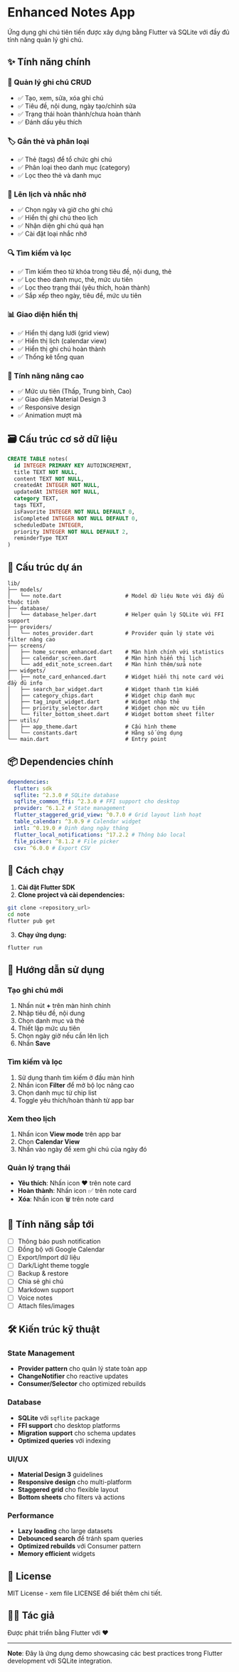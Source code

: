 # Enhanced Notes App

Ứng dụng ghi chú tiên tiến được xây dựng bằng Flutter và SQLite với đầy đủ tính năng quản lý ghi chú.

## ✨ Tính năng chính

### 📝 Quản lý ghi chú CRUD

- ✅ Tạo, xem, sửa, xóa ghi chú
- ✅ Tiêu đề, nội dung, ngày tạo/chỉnh sửa
- ✅ Trạng thái hoàn thành/chưa hoàn thành
- ✅ Đánh dấu yêu thích

### 🏷️ Gắn thẻ và phân loại

- ✅ Thẻ (tags) để tổ chức ghi chú
- ✅ Phân loại theo danh mục (category)
- ✅ Lọc theo thẻ và danh mục

### 📅 Lên lịch và nhắc nhở

- ✅ Chọn ngày và giờ cho ghi chú
- ✅ Hiển thị ghi chú theo lịch
- ✅ Nhận diện ghi chú quá hạn
- ✅ Cài đặt loại nhắc nhở

### 🔍 Tìm kiếm và lọc

- ✅ Tìm kiếm theo từ khóa trong tiêu đề, nội dung, thẻ
- ✅ Lọc theo danh mục, thẻ, mức ưu tiên
- ✅ Lọc theo trạng thái (yêu thích, hoàn thành)
- ✅ Sắp xếp theo ngày, tiêu đề, mức ưu tiên

### 📊 Giao diện hiển thị

- ✅ Hiển thị dạng lưới (grid view)
- ✅ Hiển thị lịch (calendar view)
- ✅ Hiển thị ghi chú hoàn thành
- ✅ Thống kê tổng quan

### 🎨 Tính năng nâng cao

- ✅ Mức ưu tiên (Thấp, Trung bình, Cao)
- ✅ Giao diện Material Design 3
- ✅ Responsive design
- ✅ Animation mượt mà

## 🗃️ Cấu trúc cơ sở dữ liệu

```sql
CREATE TABLE notes(
  id INTEGER PRIMARY KEY AUTOINCREMENT,
  title TEXT NOT NULL,
  content TEXT NOT NULL,
  createdAt INTEGER NOT NULL,
  updatedAt INTEGER NOT NULL,
  category TEXT,
  tags TEXT,
  isFavorite INTEGER NOT NULL DEFAULT 0,
  isCompleted INTEGER NOT NULL DEFAULT 0,
  scheduledDate INTEGER,
  priority INTEGER NOT NULL DEFAULT 2,
  reminderType TEXT
)
```

## 📁 Cấu trúc dự án

```
lib/
├── models/
│   └── note.dart                    # Model dữ liệu Note với đầy đủ thuộc tính
├── database/
│   └── database_helper.dart         # Helper quản lý SQLite với FFI support
├── providers/
│   └── notes_provider.dart          # Provider quản lý state với filter nâng cao
├── screens/
│   ├── home_screen_enhanced.dart    # Màn hình chính với statistics
│   ├── calendar_screen.dart         # Màn hình hiển thị lịch
│   └── add_edit_note_screen.dart    # Màn hình thêm/sửa note
├── widgets/
│   ├── note_card_enhanced.dart      # Widget hiển thị note card với đầy đủ info
│   ├── search_bar_widget.dart       # Widget thanh tìm kiếm
│   ├── category_chips.dart          # Widget chip danh mục
│   ├── tag_input_widget.dart        # Widget nhập thẻ
│   ├── priority_selector.dart       # Widget chọn mức ưu tiên
│   └── filter_bottom_sheet.dart     # Widget bottom sheet filter
├── utils/
│   ├── app_theme.dart               # Cấu hình theme
│   └── constants.dart               # Hằng số ứng dụng
└── main.dart                        # Entry point
```

## 📦 Dependencies chính

```yaml
dependencies:
  flutter: sdk
  sqflite: ^2.3.0 # SQLite database
  sqflite_common_ffi: ^2.3.0 # FFI support cho desktop
  provider: ^6.1.2 # State management
  flutter_staggered_grid_view: ^0.7.0 # Grid layout linh hoạt
  table_calendar: ^3.0.9 # Calendar widget
  intl: ^0.19.0 # Định dạng ngày tháng
  flutter_local_notifications: ^17.2.2 # Thông báo local
  file_picker: ^8.1.2 # File picker
  csv: ^6.0.0 # Export CSV
```

## 🚀 Cách chạy

1. **Cài đặt Flutter SDK**
2. **Clone project và cài dependencies:**

```bash
git clone <repository_url>
cd note
flutter pub get
```

3. **Chạy ứng dụng:**

```bash
flutter run
```

## 📱 Hướng dẫn sử dụng

### Tạo ghi chú mới

1. Nhấn nút **+** trên màn hình chính
2. Nhập tiêu đề, nội dung
3. Chọn danh mục và thẻ
4. Thiết lập mức ưu tiên
5. Chọn ngày giờ nếu cần lên lịch
6. Nhấn **Save**

### Tìm kiếm và lọc

1. Sử dụng thanh tìm kiếm ở đầu màn hình
2. Nhấn icon **Filter** để mở bộ lọc nâng cao
3. Chọn danh mục từ chip list
4. Toggle yêu thích/hoàn thành từ app bar

### Xem theo lịch

1. Nhấn icon **View mode** trên app bar
2. Chọn **Calendar View**
3. Nhấn vào ngày để xem ghi chú của ngày đó

### Quản lý trạng thái

- **Yêu thích**: Nhấn icon ❤️ trên note card
- **Hoàn thành**: Nhấn icon ✅ trên note card
- **Xóa**: Nhấn icon 🗑️ trên note card

## 🎯 Tính năng sắp tới

- [ ] Thông báo push notification
- [ ] Đồng bộ với Google Calendar
- [ ] Export/Import dữ liệu
- [ ] Dark/Light theme toggle
- [ ] Backup & restore
- [ ] Chia sẻ ghi chú
- [ ] Markdown support
- [ ] Voice notes
- [ ] Attach files/images

## 🛠️ Kiến trúc kỹ thuật

### State Management

- **Provider pattern** cho quản lý state toàn app
- **ChangeNotifier** cho reactive updates
- **Consumer/Selector** cho optimized rebuilds

### Database

- **SQLite** với `sqflite` package
- **FFI support** cho desktop platforms
- **Migration support** cho schema updates
- **Optimized queries** với indexing

### UI/UX

- **Material Design 3** guidelines
- **Responsive design** cho multi-platform
- **Staggered grid** cho flexible layout
- **Bottom sheets** cho filters và actions

### Performance

- **Lazy loading** cho large datasets
- **Debounced search** để tránh spam queries
- **Optimized rebuilds** với Consumer pattern
- **Memory efficient** widgets

## 📄 License

MIT License - xem file LICENSE để biết thêm chi tiết.

## 👨‍💻 Tác giả

Được phát triển bằng Flutter với ❤️

---

**Note**: Đây là ứng dụng demo showcasing các best practices trong Flutter development với SQLite integration.
